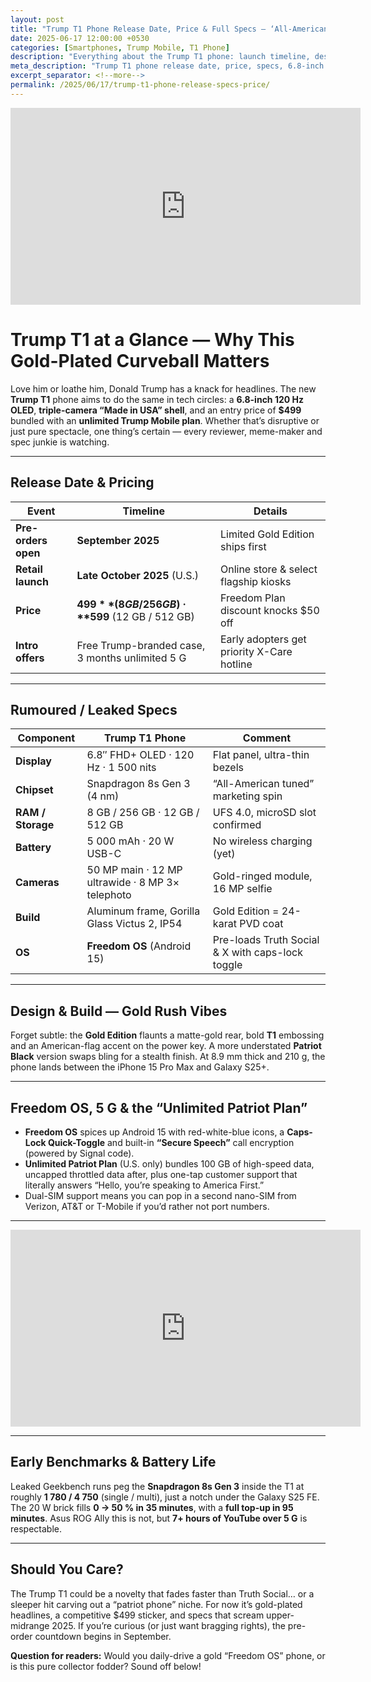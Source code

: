 ```yaml
---
layout: post
title: "Trump T1 Phone Release Date, Price & Full Specs — ‘All-American’ Flagship or Just Gold Hype?"
date: 2025-06-17 12:00:00 +0530
categories: [Smartphones, Trump Mobile, T1 Phone]
description: "Everything about the Trump T1 phone: launch timeline, design leaks, full specs, Gold Edition, battery life, network perks, price and first impressions."
meta_description: "Trump T1 phone release date, price, specs, 6.8-inch 120 Hz display, triple-camera Gold Edition, Freedom OS, unlimited Trump Mobile plan — complete guide."
excerpt_separator: <!--more-->
permalink: /2025/06/17/trump-t1-phone-release-specs-price/
---
```


<!-- Main-page video -->
<div class="video-embed">
  <iframe
    width="560"
    height="315"
    src="https://www.youtube.com/embed/HWTj36gNaLg"
    title="Trump Mobile T1 Phone – $499 Gold Phone Announcement"
    frameborder="0"
    allow="accelerometer; autoplay; clipboard-write; encrypted-media; gyroscope; picture-in-picture"
    allowfullscreen>
  </iframe>
</div>

<!--more-->

# Trump T1 at a Glance — Why This Gold-Plated Curveball Matters  

Love him or loathe him, Donald Trump has a knack for headlines. The new **Trump T1** phone aims to do the same in tech circles: a **6.8-inch 120 Hz OLED**, **triple-camera “Made in USA” shell**, and an entry price of **$499** bundled with an **unlimited Trump Mobile plan**. Whether that’s disruptive or just pure spectacle, one thing’s certain — every reviewer, meme-maker and spec junkie is watching.

---

## Release Date & Pricing  

| Event | Timeline | Details |
|-------|----------|---------|
| **Pre-orders open** | **September 2025** | Limited Gold Edition ships first |
| **Retail launch** | **Late October 2025** (U.S.) | Online store & select flagship kiosks |
| **Price** | **$499** (8 GB / 256 GB) · **$599** (12 GB / 512 GB) | Freedom Plan discount knocks $50 off |
| **Intro offers** | Free Trump-branded case, 3 months unlimited 5 G | Early adopters get priority X-Care hotline |

---

## Rumoured / Leaked Specs  

| Component | Trump T1 Phone | Comment |
|-----------|----------------|---------|
| **Display** | 6.8″ FHD+ OLED · 120 Hz · 1 500 nits | Flat panel, ultra-thin bezels |
| **Chipset** | Snapdragon 8s Gen 3 (4 nm) | “All-American tuned” marketing spin |
| **RAM / Storage** | 8 GB / 256 GB · 12 GB / 512 GB | UFS 4.0, microSD slot confirmed |
| **Battery** | 5 000 mAh · 20 W USB-C | No wireless charging (yet) |
| **Cameras** | 50 MP main · 12 MP ultrawide · 8 MP 3× telephoto | Gold-ringed module, 16 MP selfie |
| **Build** | Aluminum frame, Gorilla Glass Victus 2, IP54 | Gold Edition = 24-karat PVD coat |
| **OS** | **Freedom OS** (Android 15) | Pre-loads Truth Social & X with caps-lock toggle |

---

## Design & Build — Gold Rush Vibes  

Forget subtle: the **Gold Edition** flaunts a matte-gold rear, bold **T1** embossing and an American-flag accent on the power key. A more understated **Patriot Black** version swaps bling for a stealth finish. At 8.9 mm thick and 210 g, the phone lands between the iPhone 15 Pro Max and Galaxy S25+.

---

## Freedom OS, 5 G & the “Unlimited Patriot Plan”  

* **Freedom OS** spices up Android 15 with red-white-blue icons, a **Caps-Lock Quick-Toggle** and built-in **“Secure Speech”** call encryption (powered by Signal code).  
* **Unlimited Patriot Plan** (U.S. only) bundles 100 GB of high-speed data, uncapped throttled data after, plus one-tap customer support that literally answers “Hello, you’re speaking to America First.”  
* Dual-SIM support means you can pop in a second nano-SIM from Verizon, AT&T or T-Mobile if you’d rather not port numbers.

---

<!-- Mid-post video -->
<div class="video-embed">
  <iframe
    width="560"
    height="315"
    src="https://www.youtube.com/embed/1eTERmsVgTg"
    title="Trump T1 Phone Hands-On Review – Specs, Performance, First Impressions"
    frameborder="0"
    allow="accelerometer; autoplay; clipboard-write; encrypted-media; gyroscope; picture-in-picture"
    allowfullscreen>
  </iframe>
</div>

---

## Early Benchmarks & Battery Life  

Leaked Geekbench runs peg the **Snapdragon 8s Gen 3** inside the T1 at roughly **1 780 / 4 750** (single / multi), just a notch under the Galaxy S25 FE. The 20 W brick fills **0 → 50 % in 35 minutes**, with a **full top-up in 95 minutes**. Asus ROG Ally this is not, but **7+ hours of YouTube over 5 G** is respectable.

---

## Should You Care?  

The Trump T1 could be a novelty that fades faster than Truth Social… or a sleeper hit carving out a “patriot phone” niche. For now it’s gold-plated headlines, a competitive $499 sticker, and specs that scream upper-midrange 2025. If you’re curious (or just want bragging rights), the pre-order countdown begins in September.  

**Question for readers:** Would you daily-drive a gold “Freedom OS” phone, or is this pure collector fodder? Sound off below!
